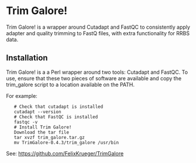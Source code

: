 # Trim Galore!

Trim Galore! is a wrapper around Cutadapt and FastQC to consistently apply adapter and quality trimming to FastQ files, with extra functionality for RRBS data.

## Installation

Trim Galore! is a a Perl wrapper around two tools: Cutadapt and FastQC. To use, ensure that these two pieces of software are available and copy the trim_galore script to a location available on the PATH.

For example:
```
   # Check that cutadapt is installed
   cutadapt --version
   # Check that FastQC is installed
   fastqc -v
   # Install Trim Galore!
   Download the tar file
   tar xvzf trim_galore.tar.gz
   mv TrimGalore-0.4.3/trim_galore /usr/bin
```

See: https://github.com/FelixKrueger/TrimGalore
